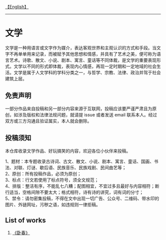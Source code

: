 
[【English】](https://github.com/dgynfi/Literature/blob/master/README-en.md)

---


# 文学

文学是一种用语言或文字作为媒介，表达客观世界和主观认识的方式和手段。当文字不再单单用来记录，而被赋予其他思想和情感，并具有了艺术之美，便可称为语言艺术。诗歌、散文、小说、剧本、寓言、童话等不同体裁，是文学的重要表现形式。文学以不同的形式即体裁，表现内心情感，再现一定时期和一定地域的社会生活。文学是属于人文学科的学科分类之一，与哲学、宗教、法律、政治并驾于社会建筑上层。


## 免责声明

一部分作品来自投稿和另一部分内容来源于互联网，投稿应该要严谨严肃且为原创，如涉及版权和法律法规问题，就请提 issue 或者发送 email 联系本人。经过双方或三方沟通且验证属实，本人就会删除。


## 投稿须知 

本仓库收录文学作品、好玩搞笑的内容，欢迎各位小伙伴来投稿。 

1、题材：本专题收录古诗词、古文、散文、小说、剧本、寓言、童话、国画、书法、对联、灯谜、歇后语、民族音乐、民族戏剧、民间曲艺等；<br /> 
2、原创：所有投稿作品，必须为原创；<br />
3、标点：行文若使用了标点符号，须全文规范；<br />
4、排版：整洁有序，不能乱七八糟；配图相宜，不宜过多且最好与内容相符；断行适当，空格间隙不要太大；格式相符，诗有诗的讲究，词有词的分寸；<br />
5、禁令：请勿密集投稿，不得在文中出现一切广告、公众号、二维码、带水印的图片、外链网址，污秽之语，如违规则一律拒稿。<br />


## List of works

1. [《卧春》](https://github.com/dgynfi/Literature/blob/master/Poems/wochun.md)
